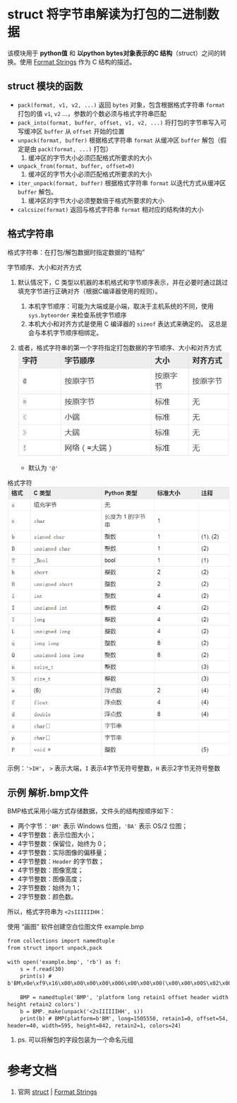 # struct 将字节串解读为打包的二进制数据
该模块用于 **python值** 和 **以python bytes对象表示的C 结构**（struct）之间的转换。使用 [Format Strings](https://docs.python.org/3.5/library/struct.html#struct-format-strings) 作为 C 结构的描述。

## struct 模块的函数
- `pack(format, v1, v2, ...)` 返回 `bytes` 对象，包含根据格式字符串 `format` 打包的值 `v1`, `v2` ...，参数的个数必须与格式字符串匹配
- `pack_into(format, buffer, offset, v1, v2, ...)` 将打包的字节串写入可写缓冲区 `buffer` 从 `offset` 开始的位置
- `unpack(format, buffer)` 根据格式字符串 `format` 从缓冲区 `buffer` 解包（假定是由 `pack(format, ...)` 打包）
	1. 缓冲区的字节大小必须匹配格式所要求的大小
- `unpack_from(format, buffer, offset=0)`
	1. 缓冲区的字节大小必须匹配格式所要求的大小
- `iter_unpack(format, buffer)` 根据格式字符串 `format` 以迭代方式从缓冲区 `buffer` 解包。
	1. 缓冲区的字节大小必须整数倍于格式所要求的大小
- `calcsize(format)` 返回与格式字符串 `format` 相对应的结构体的大小

## 格式字符串
格式字符串：在打包/解包数据时指定数据的“结构”

字节顺序、大小和对齐方式
1. 默认情况下，C 类型以机器的本机格式和字节顺序表示，并在必要时通过跳过填充字节进行正确对齐（根据C编译器使用的规则）。
	1. 本机字节顺序：可能为大端或是小端，取决于主机系统的不同，使用 `sys.byteorder` 来检查系统字节顺序
	1. 本机大小和对齐方式是使用 C 编译器的 `sizeof` 表达式来确定的。 这总是会与本机字节顺序相绑定。

2. 或者，格式字符串的第一个字符指定打包数据的字节顺序、大小和对齐方式![](./images/structformatfirstletter.PNG)
	- 默认为 `'@'`

格式字符
![](./images/structformatcharacter.PNG)

示例：`'>IH'`， `>` 表示大端，`I` 表示4字节无符号整数，`H` 表示2字节无符号整数

## 示例 解析.bmp文件
BMP格式采用小端方式存储数据，文件头的结构按顺序如下：
- 两个字节：`'BM'` 表示 Windows 位图，`'BA'` 表示 OS/2 位图； 
- 4字节整数：表示位图大小； 
- 4字节整数：保留位，始终为 0； 
- 4字节整数：实际图像的偏移量； 
- 4字节整数：`Header` 的字节数； 
- 4字节整数：图像宽度； 
- 4字节整数：图像高度； 
- 2字节整数：始终为 1； 
- 2字节整数：颜色数。

所以，格式字符串为 `<2sIIIIIIHH`：

使用 “画图” 软件创建空白位图文件 example.bmp
```
from collections import namedtuple
from struct import unpack,pack

with open('example.bmp', 'rb') as f:
    s = f.read(30)
    print(s) # b'BM\x0e\xf9\x16\x00\x00\x00\x00\x006\x00\x00\x00(\x00\x00\x00S\x02\x00\x00J\x03\x00\x00\x01\x00\x18\x00'

    BMP = namedtuple('BMP', 'platform long retain1 offset header width height retain2 colors')
    b = BMP._make(unpack('<2sIIIIIIHH', s))
    print(b) # BMP(platform=b'BM', long=1505550, retain1=0, offset=54, header=40, width=595, height=842, retain2=1, colors=24)
```
1. ps. 可以将解包的字段包装为一个命名元组


# 参考文档
1. 官网 [struct](https://docs.python.org/3.5/library/struct.html) | [Format Strings](https://docs.python.org/3.5/library/struct.html#struct-format-strings)